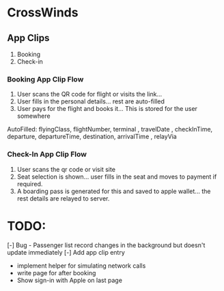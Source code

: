 #  CrossWinds

## App Clips


1. Booking
2. Check-in


### Booking App Clip Flow

1. User scans the QR code for flight or visits the link...
2. User fills in the personal details... rest are auto-filled
3. User pays for the flight and books it... This is stored for the user somewhere


AutoFilled:   flyingClass, flightNumber,  terminal , travelDate , checkInTime, departure, departureTime, destination, arrivalTime , relayVia

### Check-In App Clip Flow

1. User scans the qr code or visit site
2. Seat selection is shown... user fills in the seat and moves to payment if required.
3. A boarding pass is generated for this and saved to apple wallet... the rest details are relayed to server.


# TODO:

[-] Bug - Passenger list record changes in the background but doesn't update immediately
[-] Add app clip entry 
- implement helper for simulating network calls
- write page for after booking 
- Show sign-in with Apple on last page

